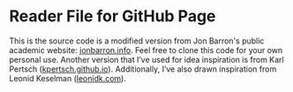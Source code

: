 # Reader File for GitHub Page

This is the source code is a modified version from Jon Barron's public academic website: [jonbarron.info](https://jonbarron.info/). Feel free to clone this code for your own personal use. Another version that I’ve used for idea inspiration is from Karl Pertsch ([kpertsch.github.io](https://kpertsch.github.io/)). Additionally, I’ve also drawn inspiration from Leonid Keselman ([leonidk.com](https://leonidk.com/)).